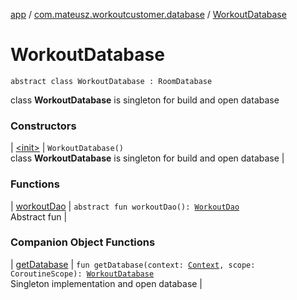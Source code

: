 [app](../../index.md) / [com.mateusz.workoutcustomer.database](../index.md) / [WorkoutDatabase](./index.md)

# WorkoutDatabase

`abstract class WorkoutDatabase : RoomDatabase`

class **WorkoutDatabase** is singleton for build and open database

### Constructors

| [&lt;init&gt;](-init-.md) | `WorkoutDatabase()`<br>class **WorkoutDatabase** is singleton for build and open database |

### Functions

| [workoutDao](workout-dao.md) | `abstract fun workoutDao(): `[`WorkoutDao`](../-workout-dao/index.md)<br>Abstract fun |

### Companion Object Functions

| [getDatabase](get-database.md) | `fun getDatabase(context: `[`Context`](https://developer.android.com/reference/android/content/Context.html)`, scope: CoroutineScope): `[`WorkoutDatabase`](./index.md)<br>Singleton implementation and open database |


